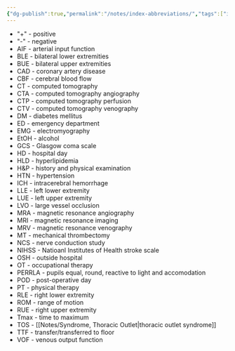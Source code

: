 ```yaml
---
{"dg-publish":true,"permalink":"/notes/index-abbreviations/","tags":["index"],"created":"2023-05-12T22:05:52.000-05:00","updated":"2023-05-24T04:45:21.051-05:00"}
---
```



- "+" - positive
- "-" - negative
- AIF - arterial input function
- BLE - bilateral lower extremities
- BUE - bilateral upper extremities
- CAD - coronary artery disease
- CBF - cerebral blood flow
- CT - computed tomography
- CTA - computed tomography angiography
- CTP - computed tomography perfusion
- CTV - computed tomography venography
- DM - diabetes mellitus
- ED - emergency department
- EMG - electromyography
- EtOH - alcohol
- GCS - Glasgow coma scale
- HD - hospital day
- HLD - hyperlipidemia
- H&P - history and physical examination
- HTN - hypertension
- ICH - intracerebral hemorrhage
- LLE - left lower extremity
- LUE - left upper extremity
- LVO - large vessel occlusion
- MRA - magnetic resonance angiography
- MRI - magnetic resonance imaging
- MRV - magnetic resonance venography
- MT - mechanical thrombectomy
- NCS - nerve conduction study
- NIHSS - Natioanl Institutes of Health stroke scale
- OSH - outside hospital
- OT - occupational therapy
- PERRLA - pupils equal, round, reactive to light and accomodation
- POD - post-operative day
- PT - physical therapy
- RLE - right lower extremity
- ROM - range of motion
- RUE - right upper extremity
- Tmax - time to maximum
- TOS - [[Notes/Syndrome, Thoracic Outlet\|thoracic outlet syndrome]]
- TTF - transfer/transferred to floor
- VOF - venous output function
